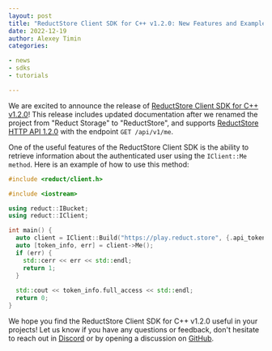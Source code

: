 ```yaml
---
layout: post
title: "ReductStore Client SDK for C++ v1.2.0: New Features and Example Use"
date: 2022-12-19
author: Alexey Timin
categories:

- news
- sdks
- tutorials

---
```


We are excited to announce the release
of [ReductStore Client SDK for C++ v1.2.0](https://github.com/reductstore/reduct-cpp/releases/tag/v1.2.0)! This release
includes updated
documentation after we renamed the project from "Reduct Storage" to "ReductStore", and supports [ReductStore HTTP API
1.2.0](https://docs.reduct.store/http-api) with the endpoint `GET /api/v1/me`.

<!--more-->

One of the useful features of the ReductStore Client SDK is the ability to retrieve information about the authenticated
user using the `IClient::Me method`. Here is an example of how to use this method:

```cpp
#include <reduct/client.h>

#include <iostream>

using reduct::IBucket;
using reduct::IClient;

int main() {
  auto client = IClient::Build("https://play.reduct.store", {.api_token="my-token"});
  auto [token_info, err] = client->Me();
  if (err) {
    std::cerr << err << std::endl;
    return 1;
  }
  
  std::cout << token_info.full_access << std::endl;
  return 0;
}

```

We hope you find the ReductStore Client SDK for C++ v1.2.0 useful in your projects! Let us know 
if you have any questions or feedback, don't hesitate to reach out in [Discord](https://discord.gg/NQbPeGgzdR) 
or by opening a discussion on [GitHub](https://github.com/reductstore/reductstore/discussions).